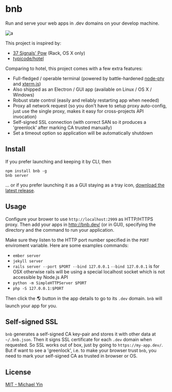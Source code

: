 # bnb

Run and serve your web apps in .dev domains on your develop machine.

![a](https://user-images.githubusercontent.com/1559832/27260786-ccb150de-5488-11e7-9cb5-44b98d5fdad2.gif)

This project is inspired by:

* [37 Signals' Pow](http://pow.cx/) (Rack, OS X only)
* [typicode/hotel](https://github.com/typicode/hotel)

Comparing to hotel, this project comes with a few extra features:

* Full-fledged / operable terminal (powered by battle-hardened [node-pty](https://github.com/Tyriar/node-pty) and [xterm.js](https://github.com/sourcelair/xterm.js/))
* Also shipped as an Electron / GUI app (available on Linux / OS X / Windows)
* Robust state control (easily and reliably restarting app when needed)
* Proxy all network request (so you don't have to setup proxy auto-config, just use the single proxy, makes it easy for cross-projects API invocation)
* Self-signed SSL connection (with correct SAN so it produces a 'greenlock' after marking CA trusted manually)
* Set a timeout option so application will be automatically shutdown

## Install

If you prefer launching and keeping it by CLI, then

```
npm install bnb -g
bnb server 
```

... or if you prefer launching it as a GUI staying as a tray icon, [download the latest release](https://github.com/layerssss/bnb/releases).


## Usage

Configure your brower to use `http://localhost:2999` as HTTP/HTTPS proxy. Then add your apps in http://bnb.dev/ (or in GUI), specifying the directory and the command to run your application.

Make sure they listen to the HTTP port number specified in the `PORT` enviroment variable. Here are some examples commands:

* `ember server`
* `jekyll server`
* `rails server --port $PORT --bind 127.0.0.1` `--bind 127.0.0.1` is for OSX otherwise rails will be using a special localhost socket which is not accessible by Node.js API
* `python -m SimpleHTTPServer $PORT`
* `php -S 127.0.0.1:$PORT`

Then click the 🌎 button in the app details to go to its `.dev` domain. `bnb` will launch your app for you.

## Self-signed SSL

`bnb` generates a self-signed CA key-pair and stores it with other data at `~/.bnb.json`. Then it signs SSL certificate for each `.dev` domain when requested. So SSL works out of box, just by going to `https://my-app.dev/`. But if want to see a 'greenlock', i.e. to make your browser trust `bnb`, you need to mark your self-signed CA as trusted in browser or OS.

## License

[MIT - Michael Yin](LICENSE)

